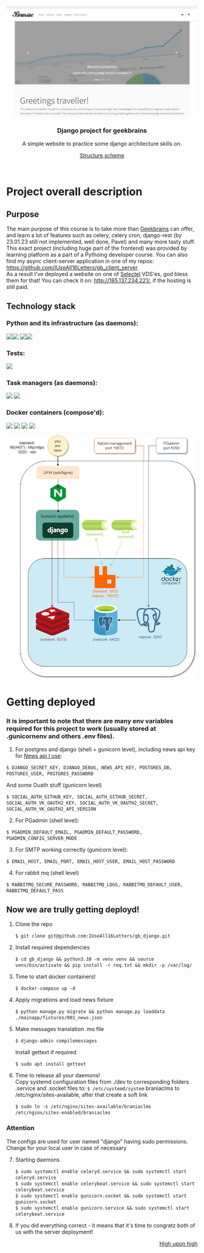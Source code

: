 <p id="high-upon-high"></p>
<br/>
<div>
    <a href="#">
        <img src="readme_front/heading.JPG">
    </a>
    <h3 align="center">Django project for geekbrains</h3>
        <p align="center">
            A simple website to practice some django architecture skills on.
        </p>
        <p align="center" >
            <a href="#scheme">Structure scheme</a>
        </p>
    <br>
</div>

# Project overall description
## Purpose
The main purpose of this course is to take more than <a href="https://gb.ru">Geekbrains</a> can offer, and learn a lot of features such as celery, celery cron, django-rest (by 23.01.23 still not implemented, well done, Pavel) and many more tasty stuff.
This exact project (including huge part of the frontend) was provided by  learning platform as a part of a Pythoing developer course.
You can also find my async client-server application in one of my repos: https://github.com/IUseAll16Letters/gb_client_server.
<br>As a result I've deployed a website on one of <a href="https://selectel.ru/">Selectel</a> VDS'es, god bless them for that!
You can check it on: http://185.137.234.221/, if the hosting is still paid.


## Technology stack
### Python and its infrastructure (as daemons):
![](https://img.shields.io/badge/python-3.10-blue)![](https://img.shields.io/badge/django-3.2-blue)
![](https://img.shields.io/badge/nginx-1.18-blue)![](https://img.shields.io/badge/gunicorn-20.1-blue)
### Tests:
![](https://img.shields.io/badge/selenium-4.7.2-blue)
### Task managers (as daemons):
![](https://img.shields.io/badge/celery-5.2.7-green)
![](https://img.shields.io/badge/celery_beat-green)
### Docker containers (compose'd):
![](https://img.shields.io/badge/postgres-13.3-blue)
![](https://img.shields.io/badge/pgAdmin-4.5-blue)
![](https://img.shields.io/badge/redis-7.0.5:alpine-red)
![](https://img.shields.io/badge/rabbitMQ-3.10.7-orange)
<div align="center">
    <a id="scheme" href="">
        <img src="readme_front/docker_scheme.drawio.png">
    </a>
</div>


# Getting deployed
### It is important to note that there are many env variables required for this project to work (usually stored at .gunicornenv and others .env files).
1. For postgres and django (shell + gunicorn level), including news api key for <a href="https://newsapi.org/">News api I use</a>:
```shell
$ DJANGO_SECRET_KEY, DJANGO_DEBUG, NEWS_API_KEY, POSTGRES_DB, POSTGRES_USER, POSTGRES_PASSWORD
```
And some Ouath stuff (gunicorn level)
```shell
$ SOCIAL_AUTH_GITHUB_KEY, SOCIAL_AUTH_GITHUB_SECRET, SOCIAL_AUTH_VK_OAUTH2_KEY, SOCIAL_AUTH_VK_OAUTH2_SECRET, SOCIAL_AUTH_VK_OAUTH2_API_VERSION
```
2. For PGadmin (shell level):
```shell
$ PGADMIN_DEFAULT_EMAIL, PGADMIN_DEFAULT_PASSWORD, PGADMIN_CONFIG_SERVER_MODE
```
3. For SMTP working correctly (gunicorn level):
```shell
$ EMAIL_HOST, EMAIL_PORT, EMAIL_HOST_USER, EMAIL_HOST_PASSWORD
```
4. For rabbit mq (shell level)
```shell
$ RABBITMQ_SECURE_PASSWORD, RABBITMQ_LOGS, RABBITMQ_DEFAULT_USER, RABBITMQ_DEFAULT_PASS
```

## Now we are trully getting deployd!
1. Clone the repo
    ```shell
   $ git clone git@github.com:IUseAll16Letters/gb_django.git
   ```
2. Install required dependencies
   ```shell
   $ cd gb_django && python3.10 -m venv venv && source venv/bin/activate && pip install -r req.txt && mkdir -p /var/log/
   ```
3. Time to start docker containers!
   ```shell
   $ docker-compose up -d
   ```
4. Apply migrations and load news fixture
   ```shell
   $ python manage.py migrate && python manage.py loaddata ./mainapp/fixtures/001_news.json
   ```
5. Make messages translation .mo file
   ```shell
   $ django-admin compilemessages
   ```
   Install gettext if required
   ```shell
   $ sudo apt install gettext
   ```
6. Time to release all your daemons! <br>
   Copy systemd configuration files from ./dev to corresponding folders
   .service and .socket files to: ```$ /etc/systemd/system```
   braniaclms to /etc/nginx/sites-available, after that create a soft link
   ```shell
   $ sudo ln -s /etc/nginx/sites-available/braniaclms /etc/nginx/sites-enabled/braniaclms 
   ```
### Attention
   The configs are used for user named "django" having sudo permissions. Change for your local user in case of necessary

7. Starting daemons
   ```shell
   $ sudo systemctl enable celeryd.service && sudo systemctl start celeryd.service 
   $ sudo systemctl enable celerybeat.service && sudo systemctl start celerybeat.service
   $ sudo systemctl enable gunicorn.socket && sudo systemctl start gunicorn.socket
   $ sudo systemctl enable gunicorn.service && sudo systemctl start celerybeat.service
   ```
8. If you did everything correct - it means that it's time to congratz both of us with the server deployment!

<div align="right">
   <a href="#high-upon-high">High upon high</a>
</div>
